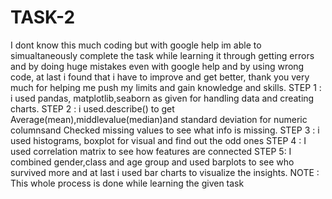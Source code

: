 # TASK-2
I dont know this much coding but with google help im able to simualtaneously complete  the task while learning it through
getting errors and by doing huge mistakes  even with google help and by using wrong code, at last i found that i have to improve and get better,
thank you very much for helping me push my limits and gain knowledge and skills.
STEP 1 : i used pandas, matplotlib,seaborn as given for handling data and creating charts.
STEP 2 : i used.describe() to get Average(mean),middlevalue(median)and standard deviation for numeric columnsand 
         Checked missing values to see what info is missing.
STEP 3 : i used histograms, boxplot for visual and find out the odd ones
STEP 4 : I used correlation matrix to see how features are connected
STEP 5: I combined gender,class and age group and used barplots to see who survived more and at last i used bar charts to visualize the insights.
NOTE : This whole process is done while learning the given task 

